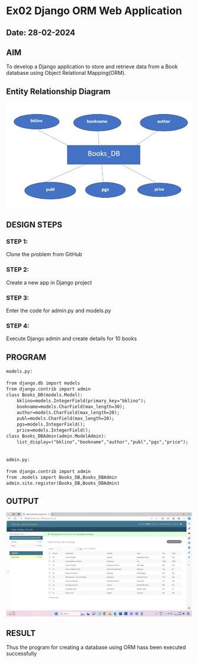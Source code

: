 # Ex02 Django ORM Web Application
## Date: 28-02-2024

## AIM
To develop a Django application to store and retrieve data from a Book database using Object Relational Mapping(ORM).

## Entity Relationship Diagram

![Alt text](IMG-20240304-WA0026.jpg)

## DESIGN STEPS

### STEP 1:
Clone the problem from GitHub

### STEP 2:
Create a new app in Django project

### STEP 3:
Enter the code for admin.py and models.py

### STEP 4:
Execute Django admin and create details for 10 books

## PROGRAM

```
models.py:

from django.db import models
from django.contrib import admin
class Books_DB(models.Model):
    bklino=models.IntegerField(primary_key="bklino");
    bookname=models.CharField(max_length=30);
    author=models.CharField(max_length=20);
    publ=models.CharField(max_length=20);
    pgs=models.IntegerField();
    price=models.IntegerField();
class Books_DBAdmin(admin.ModelAdmin):
    list_display=("bklino","bookname","author","publ","pgs","price");


admin.py:

from django.contrib import admin
from .models import Books_DB,Books_DBAdmin
admin.site.register(Books_DB,Books_DBAdmin)
```

## OUTPUT

![](<Screenshot 2024-02-28 093448.png>)


## RESULT
Thus the program for creating a database using ORM hass been executed successfully
